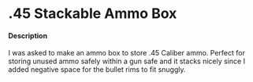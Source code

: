 # .45 Stackable Ammo Box 

#### Description
I was asked to make an ammo box to store .45 Caliber ammo. Perfect for storing unused ammo safely within a gun safe and it stacks nicely since I added negative space for the bullet rims to fit snuggly.
